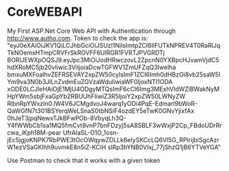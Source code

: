 # CoreWEBAPI
My First ASP.Net Core Web API with Authentication through http://www.autho.com. Token to check the app is:
"eyJ0eXAiOiJKV1QiLCJhbGciOiJSUzI1NiIsImtpZCI6IlFUTkNPREV4T0RaRlJqTkNOemxHTmpCRVFrSkROVFF6UlRGR1FVRTJPVGRDTj
BORlJEWXpOQSJ9.eyJpc3MiOiJodHRwczovL2ZpcnN0YXBpcHJvamVjdC5hdXRoMC5jb20vIiwic3ViIjoiaDcwTGFWV1ZmUFZqQ3Iwelha
bmxuMXFoalhvZEFRSEVAY2xpZW50cyIsImF1ZCI6Imh0dHBzOi8vb25saW5lYm9va3N0b3JlLnZvdmEuZGVzaWduIiwiaWF0IjoxNTI1ODA
xODE0LCJleHAiOjE1MjU4ODgyMTQsImF6cCI6Img3MExhVldWZlBWakNyMHpYWm5sbjFxaGpYb2RBUUhFIiwiZ3R5IjoiY2xpZW50LWNyZW
RlbnRpYWxzIn0.lW4V6JCMgdvoJ4warq1yODi4PqE-Edmarl9bWoR-QaWGfN7t301BSYerqWeLSnaS0tbNSiF4ozdEY5eTwK0GNvYjixfAx
0hJeT3jpqNewxTJkBFwPOb-8VbyqLh3Q-Y4fWWbCb1sa1MQ5fmCvt8vnP7bnFDzyj5sA8SBLF3wWxjP2Cp_FBdoUDrRrcwa_iKph18M-pear
UfrAIaSL-O1O_1osn-jEc5jgjoKNPK7RbPWE3tOcOWqywZDLLk6eIySKCcLQ6Vl5G_RPIrijbiSgcAzrW1ezVSaGKIhh9uvmkE8n5iZ-KCiH
sIRp3hYNB0VIxj_77jShzQ1jB6YTVeYGA"

Use Postman to check that it works with a given token

